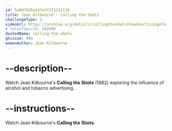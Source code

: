 ```yaml
---
id: 5a9d78d5a24fe3f2f1111110
title: Jean Kilbourne - Calling the Shots
challengeType: 1
videoUrl: https://archive.org/details/callingtheshotstheadvertisingofalcohol
# forumTopicId: 301086
dashedName: calling-the-shots
ghissue: 484
womenAuthor: Jean Kilbourne
---
```


# --description--

Watch Jean Kilbourne's __Calling the Shots__ (1982) exploring the influence of alcohol and tobacco advertising.

# --instructions--

Watch Jean Kilbourne's __Calling the Shots__.